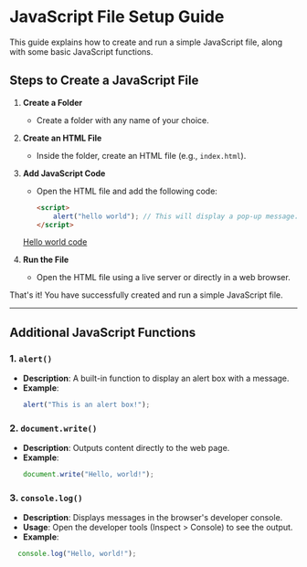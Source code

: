 # JavaScript File Setup Guide

This guide explains how to create and run a simple JavaScript file, along with some basic JavaScript functions.

## Steps to Create a JavaScript File

1. **Create a Folder**  
   - Create a folder with any name of your choice.

2. **Create an HTML File**  
   - Inside the folder, create an HTML file (e.g., `index.html`).

3. **Add JavaScript Code**  
   - Open the HTML file and add the following code:
     ```html
     <script>
         alert("hello world"); // This will display a pop-up message.
     </script>
     ```
     
    [Hello world code](https://github.com/sadman2084/Javascript/blob/main/index.html)

4. **Run the File**  
   - Open the HTML file using a live server or directly in a web browser.

That's it! You have successfully created and run a simple JavaScript file.

---

## Additional JavaScript Functions

### 1. `alert()`
- **Description**: A built-in function to display an alert box with a message.
- **Example**:
  ```javascript
  alert("This is an alert box!");

### 2. `document.write()`
- **Description**: Outputs content directly to the web page.
- **Example**:
  ```javascript
  document.write("Hello, world!");

### 3. `console.log()`
- **Description**: Displays messages in the browser's developer console.
- **Usage**: Open the developer tools (Inspect > Console) to see the output.
- **Example**:
```javascript
  console.log("Hello, world!");

